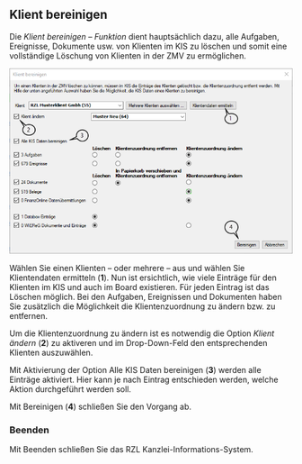 
## Klient bereinigen

Die *Klient bereinigen – Funktion* dient hauptsächlich dazu, alle
Aufgaben, Ereignisse, Dokumente usw. von Klienten im KIS zu löschen und
somit eine vollständige Löschung von Klienten in der ZMV zu ermöglichen.

![Klient bereinigen](<img/image368.png>)

Wählen Sie einen Klienten – oder mehrere – aus und wählen Sie
Klientendaten ermitteln (**1**). Nun ist ersichtlich, wie viele Einträge
für den Klienten im KIS und auch im Board existieren. Für jeden Eintrag
ist das Löschen möglich. Bei den Aufgaben, Ereignissen und Dokumenten
haben Sie zusätzlich die Möglichkeit die Klientenzuordnung zu ändern
bzw. zu entfernen.

Um die Klientenzuordnung zu ändern ist es notwendig die Option *Klient ändern* (**2**) zu aktiveren und im Drop-Down-Feld den entsprechenden
Klienten auszuwählen.

Mit Aktivierung der Option Alle KIS Daten bereinigen (**3**) werden alle
Einträge aktiviert. Hier kann je nach Eintrag entschieden werden, welche
Aktion durchgeführt werden soll.

Mit Bereinigen (**4**) schließen Sie den Vorgang ab.

### Beenden

Mit Beenden schließen Sie das RZL Kanzlei-Informations-System.